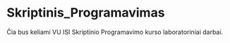 # Skriptinis_Programavimas
Čia bus keliami VU ISI Skriptinio Programavimo kurso laboratoriniai darbai.
